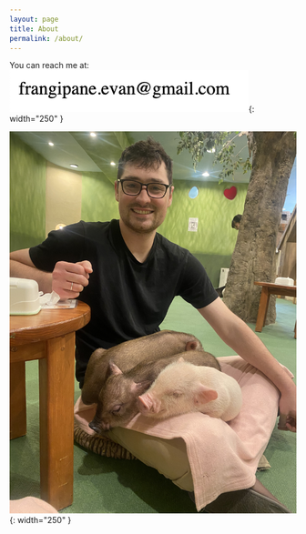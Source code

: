 ```yaml
---
layout: page
title: About
permalink: /about/
---
```

You can reach me at:
![My email](/img/email.png){: width="250" }


![Evan](/img/evan2.jpg){: width="250" }
